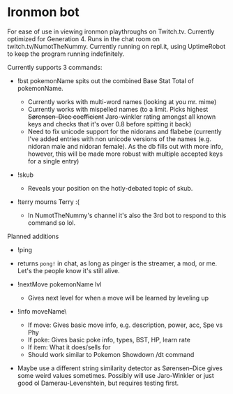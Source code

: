 # Ironmon bot

For ease of use in viewing ironmon playthroughs on Twitch.tv. Currently optimized for Generation 4. Runs in the chat room on twitch.tv/NumotTheNummy. Currently running on repl.it, using UptimeRobot to keep the program running indefinitely.

Currently supports 3 commands:

* !bst pokemonName spits out the combined Base Stat Total of pokemonName.
  * Currently works with multi-word names (looking at you mr. mime)
  * Currently works with mispelled names (to a limit. Picks highest ~~Sørensen–Dice coefficient~~ Jaro-winkler rating amongst all known keys and checks that it's over 0.8 before spitting it back)
  * Need to fix unicode support for the nidorans and flabebe (currently I've added entries with non unicode versions of the names (e.g. nidoran male and nidoran female). As the db fills out with more info, however, this will be made more robust with multiple accepted keys for a single entry)

* !skub
  * Reveals your position on the hotly-debated topic of skub.
 
* !terry mourns Terry :(
  * In NumotTheNummy's channel it's also the 3rd bot to respond to this command so lol.

Planned additions
* !ping
 * returns `pong!` in chat, as long as pinger is the streamer, a mod, or me. Let's the people know it's still alive.

* !nextMove pokemonName lvl 
  * Gives next level for when a move will be learned by leveling up

* !info moveName\
  * If move: Gives basic move info, e.g. description, power, acc, Spe vs Phy
  * If poke: Gives basic poke info, types, BST, HP, learn rate
  * If item: What it does/sells for 
  * Should work similar to Pokemon Showdown /dt command
  
* Maybe use a different string similarity detector as Sørensen–Dice gives some weird values sometimes. Possibly will use Jaro-Winkler or just good ol Damerau-Levenshtein, but requires testing first.
